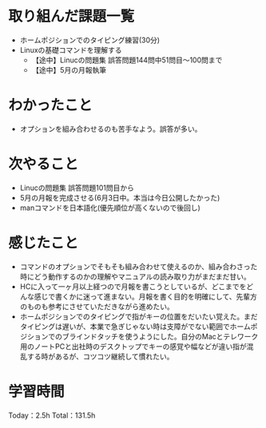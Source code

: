 # 取り組んだ課題一覧
- ホームポジションでのタイピング練習(30分)
- Linuxの基礎コマンドを理解する
	- 【途中】Linucの問題集 誤答問題144問中51問目〜100問まで
	- 【途中】5月の月報執筆

# わかったこと
- オプションを組み合わせるのも苦手なよう。誤答が多い。

# 次やること
- Linucの問題集 誤答問題101問目から
- 5月の月報を完成させる(6月3日中。本当は今日公開したかった)
- manコマンドを日本語化(優先順位が高くないので後回し)

# 感じたこと
- コマンドのオプションでそもそも組み合わせて使えるのか、組み合わさった時にどう動作するのかの理解やマニュアルの読み取り力がまだまだ甘い。
- HCに入って一ヶ月以上経つので月報を書こうとしているが、どこまでをどんな感じで書くかに迷って進まない。月報を書く目的を明確にして、先輩方のものも参考にさせていただきながら進めたい。
- ホームポジションでのタイピングで指がキーの位置をだいたい覚えた。まだタイピングは遅いが、本業で急ぎじゃない時は支障がでない範囲でホームポジションでのブラインドタッチを使うようにした。自分のMacとテレワーク用のノートPCと出社時のデスクトップでキーの感覚や幅などが違い指が混乱する時があるが、コツコツ継続して慣れたい。

# 学習時間
Today：2.5h Total：131.5h
